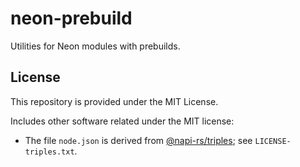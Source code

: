 # neon-prebuild

Utilities for Neon modules with prebuilds.

## License

This repository is provided under the MIT License.

Includes other software related under the MIT license:
- The file `node.json` is derived from 
[@napi-rs/triples](https://github.com/napi-rs/napi-rs/tree/main/triples); see `LICENSE-triples.txt`.
